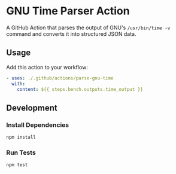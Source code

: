 # GNU Time Parser Action

A GitHub Action that parses the output of GNU's `/usr/bin/time -v` command and converts it into structured JSON data.

## Usage

Add this action to your workflow:

```yaml
- uses: ./.github/actions/parse-gnu-time
  with:
    content: ${{ steps.bench.outputs.time_output }}
```

## Development

### Install Dependencies
```bash
npm install
```

### Run Tests
```bash
npm test
```
